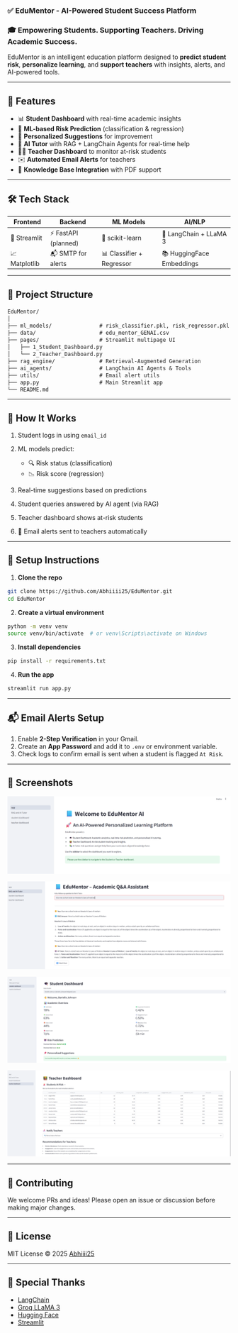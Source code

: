 
### ✅ **EduMentor - AI-Powered Student Success Platform**

### 🎓 Empowering Students. Supporting Teachers. Driving Academic Success.

EduMentor is an intelligent education platform designed to **predict student risk**, **personalize learning**, and **support teachers** with insights, alerts, and AI-powered tools.

---

## 🚀 Features

* 📊 **Student Dashboard** with real-time academic insights
* 🤖 **ML-based Risk Prediction** (classification & regression)
* 🎯 **Personalized Suggestions** for improvement
* 🧠 **AI Tutor** with RAG + LangChain Agents for real-time help
* 👩‍🏫 **Teacher Dashboard** to monitor at-risk students
* ✉️ **Automated Email Alerts** for teachers
* 📂 **Knowledge Base Integration** with PDF support

---

## 🛠️ Tech Stack

| Frontend      | Backend             | ML Models                 | AI/NLP                    |
| ------------- | ------------------- | ------------------------- | ------------------------- |
| 🎨 Streamlit  | ⚡ FastAPI (planned) | 🤖 scikit-learn           | 🧠 LangChain + LLaMA 3    |
| 📈 Matplotlib | 📬 SMTP for alerts  | 📊 Classifier + Regressor | 📚 HuggingFace Embeddings |

---

## 📁 Project Structure

```
EduMentor/
│
├── ml_models/               # risk_classifier.pkl, risk_regressor.pkl
├── data/                    # edu_mentor_GENAI.csv
├── pages/                   # Streamlit multipage UI
│   ├── 1_Student_Dashboard.py
│   └── 2_Teacher_Dashboard.py
├── rag_engine/              # Retrieval-Augmented Generation
├── ai_agents/               # LangChain AI Agents & Tools
├── utils/                   # Email alert utils
├── app.py                   # Main Streamlit app
└── README.md
```

---

## 🚦 How It Works

1. Student logs in using `email_id`
2. ML models predict:

   * 🔍 Risk status (classification)
   * 📉 Risk score (regression)
3. Real-time suggestions based on predictions
4. Student queries answered by AI agent (via RAG)
5. Teacher dashboard shows at-risk students
6. 🔔 Email alerts sent to teachers automatically

---

## 🔧 Setup Instructions

1. **Clone the repo**

```bash
git clone https://github.com/Abhiiii25/EduMentor.git
cd EduMentor
```

2. **Create a virtual environment**

```bash
python -m venv venv
source venv/bin/activate  # or venv\Scripts\activate on Windows
```

3. **Install dependencies**

```bash
pip install -r requirements.txt
```

4. **Run the app**

```bash
streamlit run app.py
```

---

## 📬 Email Alerts Setup

1. Enable **2-Step Verification** in your Gmail.
2. Create an **App Password** and add it to `.env` or environment variable.
3. Check logs to confirm email is sent when a student is flagged `At Risk`.

---

## 📸 Screenshots

![image_alt](https://github.com/Abhiiii25/EduMentor/blob/65e761fd3e1b0a8c8621512cb9e4ba8783725f5e/Screenshot%202025-05-28%20224821.png)

![image_alt](https://github.com/Abhiiii25/EduMentor/blob/04efd8d1ad5c16681376a60606d6ad88cbdb5472/rag-ai-tutor.png)

![image_alt](https://github.com/Abhiiii25/EduMentor/blob/fbcb4088ef5450aea07c65dd0ad03ac42693025d/student-dashboard.png)

![image_alt](https://github.com/Abhiiii25/EduMentor/blob/12d5d2e3ccdec00df83057e505ca2d0a43ee5fb4/teacher-dashboard.png)





---

## 🌟 Contributing

We welcome PRs and ideas! Please open an issue or discussion before making major changes.

---

## 📄 License

MIT License © 2025 [Abhiiii25](https://github.com/Abhiiii25)

---

## 🙌 Special Thanks

* [LangChain](https://www.langchain.com/)
* [Groq LLaMA 3](https://groq.com/)
* [Hugging Face](https://huggingface.co/)
* [Streamlit](https://streamlit.io/)

